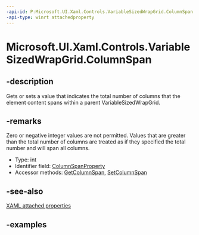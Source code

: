 ```yaml
---
-api-id: P:Microsoft.UI.Xaml.Controls.VariableSizedWrapGrid.ColumnSpan
-api-type: winrt attachedproperty
---
```


# Microsoft.UI.Xaml.Controls.VariableSizedWrapGrid.ColumnSpan

<!--
see GetColumnSpan, and SetColumnSpan
-->


## -description

Gets or sets a value that indicates the total number of columns that the element content spans within a parent VariableSizedWrapGrid.

## -remarks

Zero or negative integer values are not permitted. Values that are greater than the total number of columns are treated as if they specified the total number and will span all columns.

<ul><li>Type: int</li><li>Identifier field: <a href="/uwp/api/windows.ui.xaml.controls.variablesizedwrapgrid.columnspanproperty">ColumnSpanProperty</a></li><li>Accessor methods: <a href="/uwp/api/windows.ui.xaml.controls.variablesizedwrapgrid.getcolumnspan">GetColumnSpan</a>, <a href="/uwp/api/windows.ui.xaml.controls.variablesizedwrapgrid.setcolumnspan">SetColumnSpan</a></li></ul>

## -see-also

[XAML attached properties](/windows/uwp/xaml-platform/attached-properties-overview)

## -examples


